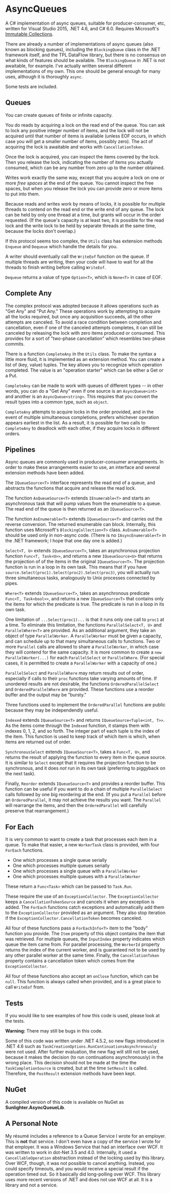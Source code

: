 # AsyncQueues
A C# implementation of async queues, suitable for producer-consumer, etc, written for Visual Studio 2015, .NET 4.6, and C# 6.0. Requires Microsoft's [Immutable Collections](http://www.nuget.org/packages/System.Collections.Immutable).

There are already a number of implementations of async queues (also known as blocking queues), including the `BlockingQueue`
class in the .NET framework itself, and the TPL DataFlow library, but there is no consensus on what kinds of features should
be available. The `BlockingQueue` in .NET is not awaitable, for example. I've actually written several different
implementations of my own. This one should be general enough for many uses, although it is thoroughly `async`.

Some tests are included.

## Queues

You can create queues of finite or infinite capacity.

You do reads by acquiring a lock on the read end of the queue. You can ask to lock any positive integer number of items,
and the lock will not be acquired until that number of items is available (unless EOF occurs, in which case you will get a
smaller number of items, possibly zero). The act of acquiring the lock is awaitable and works with `CancellationToken`.

Once the lock is acquired, you can inspect the items covered by the lock. Then you release the lock, indicating the number
of items you actually consumed, which can be any number from zero up to the number obtained.

Writes work exactly the same way, except that you acquire a lock on one or more *free spaces* at the end of the queue. You
cannot inspect the free spaces, but when you release the lock you can provide zero or more items to put into them.

Because reads and writes work by means of locks, it is possible for multiple threads to contend on the read end or the write
end of any queue. The lock can be held by only one thread at a time, but grants will occur in the order requested.
(If the queue's capacity is at least two, it is possible for the read lock and the write lock to be held by separate threads
at the same time, because the locks don't overlap.)

If this protocol seems too complex, the `Utils` class has extension methods `Enqueue` and `Dequeue` which handle the details
for you.

A writer should eventually call the `WriteEof` function on the queue. If multiple threads are writing, then your code will
have to wait for all the threads to finish writing before calling `WriteEof`.

`Dequeue` returns a value of type `Option<T>`, which is `None<T>` in case of EOF.

## Complete Any

The complex protocol was adopted because it allows operations such as "Get Any" and "Put Any." These operations work by
attempting to acquire all the locks required, but once any acquisition succeeds, all the other attempts are canceled. To
avoid a race condition between completion and cancellation, even if one of the canceled attempts completes, it can
still be canceled by releasing the lock with zero items produced or consumed. This provides for a sort of "two-phase
cancellation" which resembles two-phase commits.

There is a function `CompleteAny` in the `Utils` class. To make the syntax a little more fluid, it is implemented as an
extension method. You can create a list of (key, value) tuples. The key allows you to recognize which operation completed.
The value is an "operation starter" which can be either a Get or a Put.

`CompleteAny` can be made to work with queues of different types -- in other words, you can do a "Get Any" even if one
source is an `AsyncQueue<int>` and another is an `AsyncQueue<string>`. This requires that you convert the
result types into a common type, such as `object`.

`CompleteAny` attempts to acquire locks in the order provided, and in the event of multiple simultaneous completions, prefers
whichever operation appears earliest in the list. As a result, it is possible for two calls to ``CompleteAny``
to deadlock with each other, if they acquire locks in different orders.

## Pipelines

Async queues are commonly used in producer-consumer arrangements. In order to make these arrangements easier to use, an
interface and several extension methods have been added.

The ``IQueueSource<T>`` interface represents the read end of a queue, and abstracts the functions that acquire and release
the read lock.

The function ``AsQueueSource<T>`` extends ``IEnumerable<T>`` and starts an asynchronous task that will pump values from the
enumerable to a queue. The read end of the queue is then returned as an ``IQueueSource<T>``.

The function ``AsEnumerable<T>`` extends ``IQueueSource<T>`` and carries out the reverse conversion. The returned enumerable
can block. Internally, this function uses Microsoft's ``BlockingCollection<T>`` class. ``AsEnumerable<T>`` should be used only
in non-async code. (There is no ``IAsyncEnumerable<T>`` in the .NET framework; I hope that one day one is added.)

``Select<T, U>`` extends ``IQueueSource<T>``, takes an asynchronous projection function ``Func<T, Task<U>>``, and returns a
new ``IQueueSource<U>`` that returns the projection of of the items in the original ``IQueueSource<T>``. The projection
function is run in a loop in its own task. This means that if you have ``source.Select(proc1).Select(proc2).Select(proc3)``,
you will actually run three simultaneous tasks, analogously to Unix processes connected by pipes.

``Where<T>`` extends ``IQueueSource<T>``, takes an asynchronous predicate ``Func<T, Task<bool>>``, and returns a new
``IQueueSource<T>`` that contains only the items for which the predicate is true. The predicate is run in a loop in its
own task.

One limitation of ``...Select(proc1)...`` is that it runs only one call to ``proc1`` at a time. To eliminate this limitation,
the functions ``ParallelSelect<T, U>`` and ``ParallelWhere<T>`` are provided. As an additional argument, they take an object
of type ``ParallelWorker``. A ``ParallelWorker`` must be given a capacity, and can schedule up to that many simultaneous calls
to functions. Two or more ``Parallel`` calls are allowed to share a ``ParallelWorker``, in which case they will contend
for the same capacity. It is more common to create a ``new ParallelWorker(...)`` for each ``ParallelSelect`` or
``ParallelWhere``. (For special cases, it is permitted to create a ``ParallelWorker`` with a capacity of one.)

``ParallelSelect`` and ``ParallelWhere`` may return results out of order, especially if calls to their ``proc`` functions take
varying amounts of time. If unordered results are not desirable, the functions ``OrderedParallelSelect`` and
``OrderedParallelWhere`` are provided. These functions use a reorder buffer and the output may be "bursty."

Three functions used to implement the ``OrderedParallel`` functions are public because they may be independendly useful.

``Indexed`` extends ``IQueueSource<T>`` and returns ``IQueueSource<Tuple<int, T>>``. As the items come through the ``Indexed``
function, it stamps them with indexes 0, 1, 2, and so forth. The integer part of each tuple is the index of the item. This
function is used to keep track of which item is which, when items are returned out of order.

``SynchronousSelect`` extends ``IQueueSource<T>``, takes a ``Func<T, U>``, and returns the result of applying the function
to every item in the queue source. It is similar to ``Select`` except that it requires the projection function to be
synchronous, and it does *not* run in its own task (preferring to piggyback on the next task).

Finally, ``Reorder`` extends ``IQueueSource<T>`` and provides a reorder buffer. This function can be useful if you want to do
a chain of multiple ``ParallelSelect`` calls followed by one big reordering at the end. (If you put a ``Parallel`` before an
``OrderedParallel``, it may not achieve the results you want. The ``Parallel`` will rearrange the items, and then the
``OrderedParallel`` will carefully preserve that rearrangement.)

## For Each

It is very common to want to create a task that processes each item in a queue. To make that easier, a new
``WorkerTask`` class is provided, with four ``ForEach`` functions.

* One which processes a single queue serially
* One which processes multiple queues serially
* One which processes a single queue with a ``ParallelWorker``
* One which processes multiple queues with a ``ParallelWorker``

These return a ``Func<Task>`` which can be passed to ``Task.Run``.

These require the use of an ``ExceptionCollector``. The ``ExceptionCollector`` keeps a ``CancellationTokenSource`` and cancels it
when any exception is added. The ``ForEach`` functions catch exceptions and automatically add them to the ``ExceptionCollector``
provided as an argument. They also stop iteration if the ``ExceptionCollector.CancellationToken`` becomes canceled.

All four of these functions pass a ``ForEachInfo<T>`` item to the "body" function you provide. The ``Item`` property of this object
contains the item that was retrieved. For multiple queues, the ``InputIndex`` property indicates which queue the item came from. For
parallel processing, the ``WorkerId`` property returns the index of the current worker, and is guaranteed not to be used by any other
parallel worker at the same time. Finally, the ``CancellationToken`` property contains a cancellation token which comes from the
``ExceptionCollector``.

All four of these functions also accept an ``onClose`` function, which can be ``null``. This function is always called when provided,
and is a great place to call ``WriteEof`` from.

## Tests
 
If you would like to see examples of how this code is used, please look at the tests.

**Warning:** There may still be bugs in this code.

Some of this code was written under .NET 4.5.2, so new flags introduced in .NET 4.6 such as
``TaskCreationOptions.RunContinuationsAsynchronously`` were not used. After further evaluation, the new flag will
still not be used, because it makes the decision (to run continuations asynchronously) in the wrong place. This decision
should not be made at the time the ``TaskCompletionSource`` is created, but at the time ``SetResult`` is called. Therefore,
the ``PostResult`` extension methods have been kept.

## NuGet

A compiled version of this code is available on NuGet as **Sunlighter.AsyncQueueLib**.

## A Personal Note

My résumé includes a reference to a Queue Service I wrote for an employer. This is **not** that service. I don't even
have a copy of the service I wrote for that employer. It was a Windows Service that had an interface over WCF. It was
written to work in dot-Net 3.5 and 4.0. Internally, it used a ``CancellableOperation`` abstraction instead of the
locking used by this library. Over WCF, though, it was not possible to cancel anything. Instead, you could specify
timeouts, and you would receive a special result if the operation timed out. So it basically did long-polling over
WCF. This library uses more recent versions of .NET and does not use WCF at all. It is a library and not a service.
